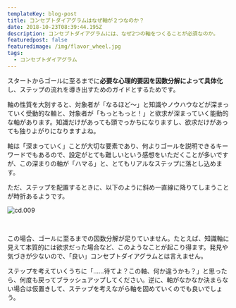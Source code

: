 ```yaml
---
templateKey: blog-post
title: コンセプトダイアグラムはなぜ軸が２つなのか？
date: 2018-10-23T08:39:44.195Z
description: コンセプトダイアグラムには、なぜ2つの軸をつくることが必須なのか。
featuredpost: false
featuredimage: /img/flavor_wheel.jpg
tags:
  - コンセプトダイアグラム
---
```

スタートからゴールに至るまでに**必要な心理的要因を因数分解によって具体化**し、ステップの流れを導き出すためのガイドとするためです。

軸の性質を大別すると、対象者が「なるほど〜」と知識やノウハウなどが深まっていく受動的な軸と、対象者が「もっともっと！」と欲求が深まっていく能動的な軸があります。知識だけがあっても頭でっかちになりますし、欲求だけがあっても独りよがりになりますよね。

軸は「深まっていく」ことが大切な要素であり、何よりゴールを説明できるキーワードでもあるので、設定がとても難しいという感想をいただくことが多いですが、この深まりの軸が「ハマる」と、とてもリアルなステップに落とし込めます。

ただ、ステップを配置するときに、以下のように斜め一直線に降りてしまうことが時折あるようです。

![cd.009](/img/5d27a414d2450b62121bcec1369a3dc8-1024x576.png)

<br>

この場合、ゴールに至るまでの因数分解が足りていません。たとえば、知識軸に見えて本質的には欲求だった場合など、このようなことが起こり得ます。発見や気づきが少ないので、「良い」コンセプトダイアグラムとは言えません。

ステップを考えていくうちに「……待てよ？この軸、何か違うかも？」と思ったら、何度も戻ってブラッシュアップしてください。逆に、軸がなかなか決まらない場合は仮置きして、ステップを考えながら軸を固めていくのでも良いでしょう。